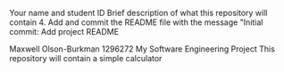Your name and student ID
Brief description of what this repository will contain
4. Add and commit the README file with the message "Initial commit: Add project README

Maxwell Olson-Burkman
1296272
My Software Engineering Project
This repository will contain a simple calculator
